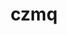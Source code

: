 ---
title: "czmq"
layout: cache
categories: [package, develop]
meta: {"versions": ["4.1.1"], "compilers": ["gcc@=11.1.0", "gcc@=7.3.1", "gcc@=7.5.0", "oneapi@=2023.2.0"], "oss": ["amzn2", "ubuntu18.04", "ubuntu20.04"], "platforms": ["linux"], "targets": ["aarch64", "neoverse_n1", "ppc64le", "x86_64", "x86_64_v3"], "stacks": ["aws-isc", "aws-isc-aarch64", "e4s", "e4s-oneapi", "e4s-power", "radiuss", "root"], "num_specs": 26, "num_specs_by_stack": {"aws-isc-aarch64": 2, "root": 26, "aws-isc": 1, "radiuss": 19, "e4s-power": 2, "e4s-oneapi": 1, "e4s": 1}}
spec_details: [{"hash": "7cgkyx6enun4dqayosz3szhpjhyc5lfe", "compiler": "gcc@=7.3.1", "versions": ["4.1.1"], "os": "amzn2", "platform": "linux", "target": "aarch64", "variants": ["build_system=autotools"], "stacks": ["aws-isc-aarch64", "root"], "size": "-", "tarball": "https://binaries.spack.io/develop/build_cache/linux-amzn2-aarch64/gcc-7.3.1/czmq-4.1.1/linux-amzn2-aarch64-gcc-7.3.1-czmq-4.1.1-7cgkyx6enun4dqayosz3szhpjhyc5lfe.spack"}, {"hash": "c2kznnhgneozeyaygkp3iovslvqgwb5d", "compiler": "gcc@=7.3.1", "versions": ["4.1.1"], "os": "amzn2", "platform": "linux", "target": "neoverse_n1", "variants": ["build_system=autotools"], "stacks": ["aws-isc-aarch64", "root"], "size": "-", "tarball": "https://binaries.spack.io/develop/build_cache/linux-amzn2-neoverse_n1/gcc-7.3.1/czmq-4.1.1/linux-amzn2-neoverse_n1-gcc-7.3.1-czmq-4.1.1-c2kznnhgneozeyaygkp3iovslvqgwb5d.spack"}, {"hash": "xqfob2lmwhxrsccsm2hvnd4sateds75v", "compiler": "gcc@=7.3.1", "versions": ["4.1.1"], "os": "amzn2", "platform": "linux", "target": "x86_64_v3", "variants": ["build_system=autotools"], "stacks": ["aws-isc", "root"], "size": "-", "tarball": "https://binaries.spack.io/develop/build_cache/linux-amzn2-x86_64_v3/gcc-7.3.1/czmq-4.1.1/linux-amzn2-x86_64_v3-gcc-7.3.1-czmq-4.1.1-xqfob2lmwhxrsccsm2hvnd4sateds75v.spack"}, {"hash": "ectljzflduilp42kwsmfpc7bo5bkkpyk", "compiler": "gcc@=7.5.0", "versions": ["4.1.1"], "os": "ubuntu18.04", "platform": "linux", "target": "x86_64", "variants": [], "stacks": ["radiuss", "root"], "size": "-", "tarball": "https://binaries.spack.io/develop/build_cache/linux-ubuntu18.04-x86_64/gcc-7.5.0/czmq-4.1.1/linux-ubuntu18.04-x86_64-gcc-7.5.0-czmq-4.1.1-ectljzflduilp42kwsmfpc7bo5bkkpyk.spack"}, {"hash": "lb73euv4mnhblepn3tdpgy2osauzxjmu", "compiler": "gcc@=7.5.0", "versions": ["4.1.1"], "os": "ubuntu18.04", "platform": "linux", "target": "x86_64", "variants": ["build_system=autotools"], "stacks": ["radiuss", "root"], "size": "-", "tarball": "https://binaries.spack.io/develop/build_cache/linux-ubuntu18.04-x86_64/gcc-7.5.0/czmq-4.1.1/linux-ubuntu18.04-x86_64-gcc-7.5.0-czmq-4.1.1-lb73euv4mnhblepn3tdpgy2osauzxjmu.spack"}, {"hash": "bvdxzywoiakfi46yugeb75tmsnri5k3m", "compiler": "gcc@=7.5.0", "versions": ["4.1.1"], "os": "ubuntu18.04", "platform": "linux", "target": "x86_64", "variants": [], "stacks": ["radiuss", "root"], "size": "-", "tarball": "https://binaries.spack.io/develop/build_cache/linux-ubuntu18.04-x86_64/gcc-7.5.0/czmq-4.1.1/linux-ubuntu18.04-x86_64-gcc-7.5.0-czmq-4.1.1-bvdxzywoiakfi46yugeb75tmsnri5k3m.spack"}, {"hash": "cwoa2vjxw7jvp3m7petvkal5wfu7nu2d", "compiler": "gcc@=7.5.0", "versions": ["4.1.1"], "os": "ubuntu18.04", "platform": "linux", "target": "x86_64", "variants": [], "stacks": ["radiuss", "root"], "size": "-", "tarball": "https://binaries.spack.io/develop/build_cache/linux-ubuntu18.04-x86_64/gcc-7.5.0/czmq-4.1.1/linux-ubuntu18.04-x86_64-gcc-7.5.0-czmq-4.1.1-cwoa2vjxw7jvp3m7petvkal5wfu7nu2d.spack"}, {"hash": "moo4cnhlf6ke5uo4hr2alkwp3bwzep45", "compiler": "gcc@=7.5.0", "versions": ["4.1.1"], "os": "ubuntu18.04", "platform": "linux", "target": "x86_64", "variants": [], "stacks": ["radiuss", "root"], "size": "-", "tarball": "https://binaries.spack.io/develop/build_cache/linux-ubuntu18.04-x86_64/gcc-7.5.0/czmq-4.1.1/linux-ubuntu18.04-x86_64-gcc-7.5.0-czmq-4.1.1-moo4cnhlf6ke5uo4hr2alkwp3bwzep45.spack"}, {"hash": "tauidzgfioggdpgjxwekvh54pvcebj4t", "compiler": "gcc@=7.5.0", "versions": ["4.1.1"], "os": "ubuntu18.04", "platform": "linux", "target": "x86_64", "variants": [], "stacks": ["radiuss", "root"], "size": "-", "tarball": "https://binaries.spack.io/develop/build_cache/linux-ubuntu18.04-x86_64/gcc-7.5.0/czmq-4.1.1/linux-ubuntu18.04-x86_64-gcc-7.5.0-czmq-4.1.1-tauidzgfioggdpgjxwekvh54pvcebj4t.spack"}, {"hash": "nuc5v3772alkevwelray2veipwn4g2fe", "compiler": "gcc@=7.5.0", "versions": ["4.1.1"], "os": "ubuntu18.04", "platform": "linux", "target": "x86_64", "variants": [], "stacks": ["radiuss", "root"], "size": "-", "tarball": "https://binaries.spack.io/develop/build_cache/linux-ubuntu18.04-x86_64/gcc-7.5.0/czmq-4.1.1/linux-ubuntu18.04-x86_64-gcc-7.5.0-czmq-4.1.1-nuc5v3772alkevwelray2veipwn4g2fe.spack"}, {"hash": "2vtypouf33gv2uesjykextq3bddbgfkd", "compiler": "gcc@=7.5.0", "versions": ["4.1.1"], "os": "ubuntu18.04", "platform": "linux", "target": "x86_64", "variants": ["build_system=autotools"], "stacks": ["radiuss", "root"], "size": "-", "tarball": "https://binaries.spack.io/develop/build_cache/linux-ubuntu18.04-x86_64/gcc-7.5.0/czmq-4.1.1/linux-ubuntu18.04-x86_64-gcc-7.5.0-czmq-4.1.1-2vtypouf33gv2uesjykextq3bddbgfkd.spack"}, {"hash": "ntf46tnkpru3kyouwmztkgttmuadroxc", "compiler": "gcc@=7.5.0", "versions": ["4.1.1"], "os": "ubuntu18.04", "platform": "linux", "target": "x86_64", "variants": [], "stacks": ["radiuss", "root"], "size": "-", "tarball": "https://binaries.spack.io/develop/build_cache/linux-ubuntu18.04-x86_64/gcc-7.5.0/czmq-4.1.1/linux-ubuntu18.04-x86_64-gcc-7.5.0-czmq-4.1.1-ntf46tnkpru3kyouwmztkgttmuadroxc.spack"}, {"hash": "sykizbjyber2yn3xkjczx32rumrit7n4", "compiler": "gcc@=7.5.0", "versions": ["4.1.1"], "os": "ubuntu18.04", "platform": "linux", "target": "x86_64", "variants": [], "stacks": ["radiuss", "root"], "size": "-", "tarball": "https://binaries.spack.io/develop/build_cache/linux-ubuntu18.04-x86_64/gcc-7.5.0/czmq-4.1.1/linux-ubuntu18.04-x86_64-gcc-7.5.0-czmq-4.1.1-sykizbjyber2yn3xkjczx32rumrit7n4.spack"}, {"hash": "rvfbjvoixt43r7bxpjg72y3wpgd4vx34", "compiler": "gcc@=7.5.0", "versions": ["4.1.1"], "os": "ubuntu18.04", "platform": "linux", "target": "x86_64", "variants": ["build_system=autotools"], "stacks": ["radiuss", "root"], "size": "-", "tarball": "https://binaries.spack.io/develop/build_cache/linux-ubuntu18.04-x86_64/gcc-7.5.0/czmq-4.1.1/linux-ubuntu18.04-x86_64-gcc-7.5.0-czmq-4.1.1-rvfbjvoixt43r7bxpjg72y3wpgd4vx34.spack"}, {"hash": "imreij5j2uorqnibfgku2hl7zccpk52d", "compiler": "gcc@=7.5.0", "versions": ["4.1.1"], "os": "ubuntu18.04", "platform": "linux", "target": "x86_64", "variants": [], "stacks": ["radiuss", "root"], "size": "-", "tarball": "https://binaries.spack.io/develop/build_cache/linux-ubuntu18.04-x86_64/gcc-7.5.0/czmq-4.1.1/linux-ubuntu18.04-x86_64-gcc-7.5.0-czmq-4.1.1-imreij5j2uorqnibfgku2hl7zccpk52d.spack"}, {"hash": "z7ytxjrzrqxoosfzpvdpyga6jt5cdtza", "compiler": "gcc@=7.5.0", "versions": ["4.1.1"], "os": "ubuntu18.04", "platform": "linux", "target": "x86_64", "variants": ["build_system=autotools"], "stacks": ["radiuss", "root"], "size": "-", "tarball": "https://binaries.spack.io/develop/build_cache/linux-ubuntu18.04-x86_64/gcc-7.5.0/czmq-4.1.1/linux-ubuntu18.04-x86_64-gcc-7.5.0-czmq-4.1.1-z7ytxjrzrqxoosfzpvdpyga6jt5cdtza.spack"}, {"hash": "tayftrqzeocxkfmyeg4jyno4evpign4i", "compiler": "gcc@=7.5.0", "versions": ["4.1.1"], "os": "ubuntu18.04", "platform": "linux", "target": "x86_64", "variants": ["build_system=autotools"], "stacks": ["radiuss", "root"], "size": "-", "tarball": "https://binaries.spack.io/develop/build_cache/linux-ubuntu18.04-x86_64/gcc-7.5.0/czmq-4.1.1/linux-ubuntu18.04-x86_64-gcc-7.5.0-czmq-4.1.1-tayftrqzeocxkfmyeg4jyno4evpign4i.spack"}, {"hash": "tdj7ax3dvuf7bivv6furiuycxnf5cdnd", "compiler": "gcc@=7.5.0", "versions": ["4.1.1"], "os": "ubuntu18.04", "platform": "linux", "target": "x86_64", "variants": [], "stacks": ["radiuss", "root"], "size": "-", "tarball": "https://binaries.spack.io/develop/build_cache/linux-ubuntu18.04-x86_64/gcc-7.5.0/czmq-4.1.1/linux-ubuntu18.04-x86_64-gcc-7.5.0-czmq-4.1.1-tdj7ax3dvuf7bivv6furiuycxnf5cdnd.spack"}, {"hash": "cxywvszyiu4ifkl3trl2hsyw6xkxwn2l", "compiler": "gcc@=7.5.0", "versions": ["4.1.1"], "os": "ubuntu18.04", "platform": "linux", "target": "x86_64", "variants": [], "stacks": ["radiuss", "root"], "size": "-", "tarball": "https://binaries.spack.io/develop/build_cache/linux-ubuntu18.04-x86_64/gcc-7.5.0/czmq-4.1.1/linux-ubuntu18.04-x86_64-gcc-7.5.0-czmq-4.1.1-cxywvszyiu4ifkl3trl2hsyw6xkxwn2l.spack"}, {"hash": "cqnokrmm62qchx33gt4yweknnc6rc74k", "compiler": "gcc@=7.5.0", "versions": ["4.1.1"], "os": "ubuntu18.04", "platform": "linux", "target": "x86_64_v3", "variants": ["build_system=autotools"], "stacks": ["radiuss", "root"], "size": "-", "tarball": "https://binaries.spack.io/develop/build_cache/linux-ubuntu18.04-x86_64_v3/gcc-7.5.0/czmq-4.1.1/linux-ubuntu18.04-x86_64_v3-gcc-7.5.0-czmq-4.1.1-cqnokrmm62qchx33gt4yweknnc6rc74k.spack"}, {"hash": "x4ujzg6ylfafjouxjrpwf75zyu7zevao", "compiler": "gcc@=7.5.0", "versions": ["4.1.1"], "os": "ubuntu18.04", "platform": "linux", "target": "x86_64_v3", "variants": ["build_system=autotools"], "stacks": ["radiuss", "root"], "size": "-", "tarball": "https://binaries.spack.io/develop/build_cache/linux-ubuntu18.04-x86_64_v3/gcc-7.5.0/czmq-4.1.1/linux-ubuntu18.04-x86_64_v3-gcc-7.5.0-czmq-4.1.1-x4ujzg6ylfafjouxjrpwf75zyu7zevao.spack"}, {"hash": "pzwbe6dsffr4r6x3h67deg2enyyptfkk", "compiler": "gcc@=7.5.0", "versions": ["4.1.1"], "os": "ubuntu18.04", "platform": "linux", "target": "x86_64_v3", "variants": ["build_system=autotools"], "stacks": ["radiuss", "root"], "size": "-", "tarball": "https://binaries.spack.io/develop/build_cache/linux-ubuntu18.04-x86_64_v3/gcc-7.5.0/czmq-4.1.1/linux-ubuntu18.04-x86_64_v3-gcc-7.5.0-czmq-4.1.1-pzwbe6dsffr4r6x3h67deg2enyyptfkk.spack"}, {"hash": "5grdsght35vsxvmcobdfflmnw6frn4z2", "compiler": "gcc@=11.1.0", "versions": ["4.1.1"], "os": "ubuntu20.04", "platform": "linux", "target": "ppc64le", "variants": ["build_system=autotools"], "stacks": ["e4s-power", "root"], "size": "-", "tarball": "https://binaries.spack.io/develop/build_cache/linux-ubuntu20.04-ppc64le/gcc-11.1.0/czmq-4.1.1/linux-ubuntu20.04-ppc64le-gcc-11.1.0-czmq-4.1.1-5grdsght35vsxvmcobdfflmnw6frn4z2.spack"}, {"hash": "kbi2uvvsc2d4ufazafwfzhaett5xsq7n", "compiler": "gcc@=11.1.0", "versions": ["4.1.1"], "os": "ubuntu20.04", "platform": "linux", "target": "ppc64le", "variants": ["build_system=autotools"], "stacks": ["e4s-power", "root"], "size": "-", "tarball": "https://binaries.spack.io/develop/build_cache/linux-ubuntu20.04-ppc64le/gcc-11.1.0/czmq-4.1.1/linux-ubuntu20.04-ppc64le-gcc-11.1.0-czmq-4.1.1-kbi2uvvsc2d4ufazafwfzhaett5xsq7n.spack"}, {"hash": "mbm5wshg2ukl4klxwbcb4fhgc3g3hq2y", "compiler": "oneapi@=2023.2.0", "versions": ["4.1.1"], "os": "ubuntu20.04", "platform": "linux", "target": "x86_64", "variants": ["build_system=autotools"], "stacks": ["root", "e4s-oneapi"], "size": "-", "tarball": "https://binaries.spack.io/develop/build_cache/linux-ubuntu20.04-x86_64/oneapi-2023.2.0/czmq-4.1.1/linux-ubuntu20.04-x86_64-oneapi-2023.2.0-czmq-4.1.1-mbm5wshg2ukl4klxwbcb4fhgc3g3hq2y.spack"}, {"hash": "qcs4rsyvdrca7gsfdhmibtwqzndpl4qf", "compiler": "gcc@=11.1.0", "versions": ["4.1.1"], "os": "ubuntu20.04", "platform": "linux", "target": "x86_64_v3", "variants": ["build_system=autotools"], "stacks": ["root", "e4s"], "size": "-", "tarball": "https://binaries.spack.io/develop/build_cache/linux-ubuntu20.04-x86_64_v3/gcc-11.1.0/czmq-4.1.1/linux-ubuntu20.04-x86_64_v3-gcc-11.1.0-czmq-4.1.1-qcs4rsyvdrca7gsfdhmibtwqzndpl4qf.spack"}]
---